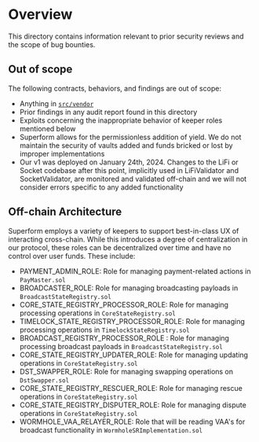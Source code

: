 # Overview

This directory contains information relevant to prior security reviews and the scope of bug bounties. 

## Out of scope

The following contracts, behaviors, and findings are out of scope:

- Anything in [`src/vendor`](./src/vendor)
- Prior findings in any audit report found in this directory
- Exploits concerning the inappropriate behavior of keeper roles mentioned below
- Superform allows for the permissionless addition of yield. We do not maintain the security of vaults added and funds bricked or lost by improper implementations
- Our v1 was deployed on January 24th, 2024. Changes to the LiFi or Socket codebase after this point, implicitly used in LiFiValidator and SocketValidator, are monitored and validated off-chain and we will not consider errors specific to any added functionality 

## Off-chain Architecture

Superform employs a variety of keepers to support best-in-class UX of interacting cross-chain. While this introduces a degree of centralization in our protocol, these roles can be decentralized over time and have no control over user funds. These include:

- PAYMENT_ADMIN_ROLE: Role for managing payment-related actions in `PayMaster.sol`
- BROADCASTER_ROLE: Role for managing broadcasting payloads in `BroadcastStateRegistry.sol`
- CORE_STATE_REGISTRY_PROCESSOR_ROLE: Role for managing processing operations in `CoreStateRegistry.sol`
- TIMELOCK_STATE_REGISTRY_PROCESSOR_ROLE: Role for managing processing operations in `TimelockStateRegistry.sol`
- BROADCAST_REGISTRY_PROCESSOR_ROLE : Role for managing processing broadcast payloads in `BroadcastStateRegistry.sol`
- CORE_STATE_REGISTRY_UPDATER_ROLE: Role for managing updating operations in `CoreStateRegistry.sol`
- DST_SWAPPER_ROLE: Role for managing swapping operations on `DstSwapper.sol`
- CORE_STATE_REGISTRY_RESCUER_ROLE: Role for managing rescue operations in `CoreStateRegistry.sol`
- CORE_STATE_REGISTRY_DISPUTER_ROLE: Role for managing dispute operations in `CoreStateRegistry.sol`
- WORMHOLE_VAA_RELAYER_ROLE: Role that will be reading VAA's for broadcast functionality in `WormholeSRImplementation.sol`
